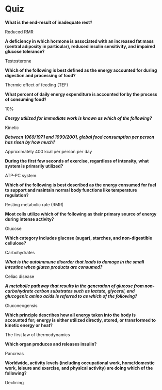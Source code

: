 # Quiz

**What is the end-result of inadequate rest?**    

Reduced RMR

**A deficiency in which hormone is associated with an increased fat mass \(central adiposity in particular\), reduced insulin sensitivity, and impaired glucose tolerance?**

Testosterone

**Which of the following is best defined as the energy accounted for during digestion and processing of food?**

Thermic effect of feeding \(TEF\)

**What percent of daily energy expenditure is accounted for by the process of consuming food?**

10%

_**Energy utilized for immediate work is known as which of the following?**_

Kinetic

_**Between 1969/1971 and 1999/2001, global food consumption per person has risen by how much?**_

Approximately 400 kcal per person per day

**During the first few seconds of exercise, regardless of intensity, what system is primarily utilized?**

ATP-PC system

**Which of the following is best described as the energy consumed for fuel to support and maintain normal body functions like temperature regulation?**

Resting metabolic rate \(RMR\)

**Most cells utilize which of the following as their primary source of energy during intense activity?**

Glucose

**Which category includes glucose \(sugar\), starches, and non-digestible cellulose?**

Carbohydrates

_**What is the autoimmune disorder that leads to damage in the small intestine when gluten products are consumed?**_

Celiac disease

_**A metabolic pathway that results in the generation of glucose from non-carbohydrate carbon substrates such as lactate, glycerol, and glucogenic amino acids is referred to as which of the following?**_

Gluconeogensis

**Which principle describes how all energy taken into the body is accounted for; energy is either utilized directly, stored, or transformed to kinetic energy or heat?**

The first law of thermodynamics

**Which organ produces and releases insulin?**

Pancreas

**Worldwide, activity levels \(including occupational work, home/domestic work, leisure and exercise, and physical activity\) are doing which of the following?**

Declining



